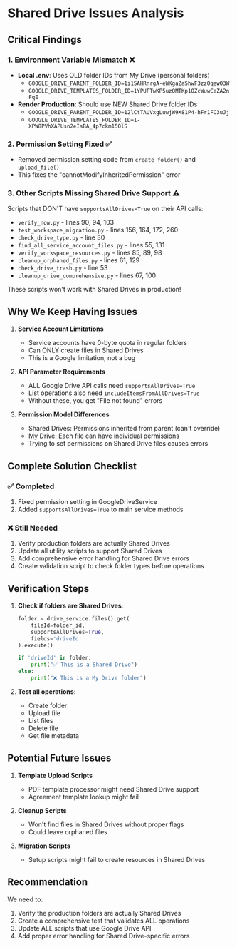 # Shared Drive Issues Analysis

## Critical Findings

### 1. **Environment Variable Mismatch** ❌
- **Local .env**: Uses OLD folder IDs from My Drive (personal folders)
  - `GOOGLE_DRIVE_PARENT_FOLDER_ID=1i1SAHRnrgA-eWKgaZaShwF3zzOqewO3W`
  - `GOOGLE_DRIVE_TEMPLATES_FOLDER_ID=1YPUFTwKP5uzOMTKp1OZcWuwCeZA2nFqE`
- **Render Production**: Should use NEW Shared Drive folder IDs
  - `GOOGLE_DRIVE_PARENT_FOLDER_ID=12lCtTAUVxgLuwjW9X81P4-hFr1FC3uJj`
  - `GOOGLE_DRIVE_TEMPLATES_FOLDER_ID=1-XPW8PVhXAPUsn2eIsBA_4p7ckm150lS`

### 2. **Permission Setting Fixed** ✅
- Removed permission setting code from `create_folder()` and `upload_file()`
- This fixes the "cannotModifyInheritedPermission" error

### 3. **Other Scripts Missing Shared Drive Support** ⚠️
Scripts that DON'T have `supportsAllDrives=True` on their API calls:
- `verify_now.py` - lines 90, 94, 103
- `test_workspace_migration.py` - lines 156, 164, 172, 260
- `check_drive_type.py` - line 30
- `find_all_service_account_files.py` - lines 55, 131
- `verify_workspace_resources.py` - lines 85, 89, 98
- `cleanup_orphaned_files.py` - lines 61, 129
- `check_drive_trash.py` - line 53
- `cleanup_drive_comprehensive.py` - lines 67, 100

These scripts won't work with Shared Drives in production!

## Why We Keep Having Issues

1. **Service Account Limitations**
   - Service accounts have 0-byte quota in regular folders
   - Can ONLY create files in Shared Drives
   - This is a Google limitation, not a bug

2. **API Parameter Requirements**
   - ALL Google Drive API calls need `supportsAllDrives=True`
   - List operations also need `includeItemsFromAllDrives=True`
   - Without these, you get "File not found" errors

3. **Permission Model Differences**
   - Shared Drives: Permissions inherited from parent (can't override)
   - My Drive: Each file can have individual permissions
   - Trying to set permissions on Shared Drive files causes errors

## Complete Solution Checklist

### ✅ Completed
1. Fixed permission setting in GoogleDriveService
2. Added `supportsAllDrives=True` to main service methods

### ❌ Still Needed
1. Verify production folders are actually Shared Drives
2. Update all utility scripts to support Shared Drives
3. Add comprehensive error handling for Shared Drive errors
4. Create validation script to check folder types before operations

## Verification Steps

1. **Check if folders are Shared Drives**:
   ```python
   folder = drive_service.files().get(
       fileId=folder_id,
       supportsAllDrives=True,
       fields='driveId'
   ).execute()
   
   if 'driveId' in folder:
       print("✅ This is a Shared Drive")
   else:
       print("❌ This is a My Drive folder")
   ```

2. **Test all operations**:
   - Create folder
   - Upload file
   - List files
   - Delete file
   - Get file metadata

## Potential Future Issues

1. **Template Upload Scripts**
   - PDF template processor might need Shared Drive support
   - Agreement template lookup might fail

2. **Cleanup Scripts**
   - Won't find files in Shared Drives without proper flags
   - Could leave orphaned files

3. **Migration Scripts**
   - Setup scripts might fail to create resources in Shared Drives

## Recommendation

We need to:
1. Verify the production folders are actually Shared Drives
2. Create a comprehensive test that validates ALL operations
3. Update ALL scripts that use Google Drive API
4. Add proper error handling for Shared Drive-specific errors